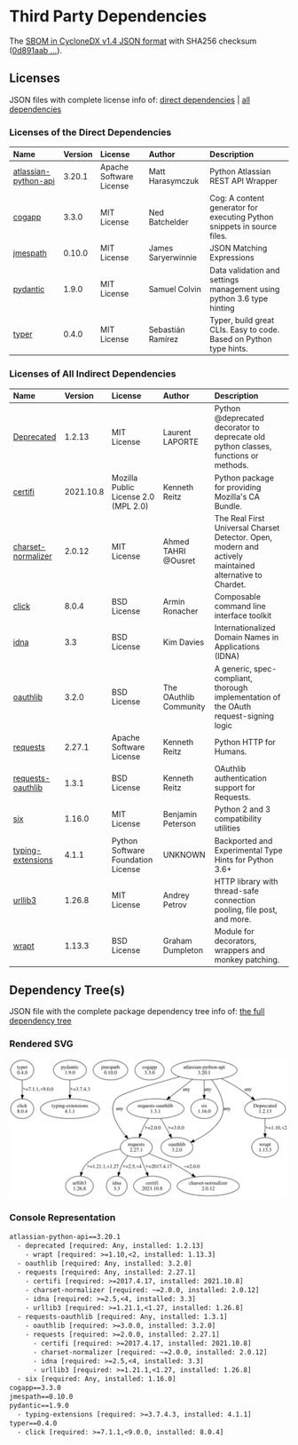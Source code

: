 # Third Party Dependencies

The [SBOM in CycloneDX v1.4 JSON format](https://github.com/sthagen/laskea/blob/default/sbom.json) with
SHA256 checksum ([0d891aab ...](https://raw.githubusercontent.com/sthagen/laskea/default/sbom.json.sha256 "sha256:0d891aab5a0651e2c8cd3c62bcc2ef83531c73f7636c6f469dac8182774d769d")).

## Licenses 

JSON files with complete license info of: [direct dependencies](direct-dependency-licenses.json) | [all dependencies](all-dependency-licenses.json)

### Licenses of the Direct Dependencies

| Name                                                                          | Version | License                 | Author             | Description                                                             |
|:------------------------------------------------------------------------------|:--------|:------------------------|:-------------------|:------------------------------------------------------------------------|
| [atlassian-python-api](https://github.com/atlassian-api/atlassian-python-api) | 3.20.1  | Apache Software License | Matt Harasymczuk   | Python Atlassian REST API Wrapper                                       |
| [cogapp](http://nedbatchelder.com/code/cog)                                   | 3.3.0   | MIT License             | Ned Batchelder     | Cog: A content generator for executing Python snippets in source files. |
| [jmespath](https://github.com/jmespath/jmespath.py)                           | 0.10.0  | MIT License             | James Saryerwinnie | JSON Matching Expressions                                               |
| [pydantic](https://github.com/samuelcolvin/pydantic)                          | 1.9.0   | MIT License             | Samuel Colvin      | Data validation and settings management using python 3.6 type hinting   |
| [typer](https://github.com/tiangolo/typer)                                    | 0.4.0   | MIT License             | Sebastián Ramírez  | Typer, build great CLIs. Easy to code. Based on Python type hints.      |

### Licenses of All Indirect Dependencies

| Name                                                               | Version   | License                              | Author                 | Description                                                                                             |
|:-------------------------------------------------------------------|:----------|:-------------------------------------|:-----------------------|:--------------------------------------------------------------------------------------------------------|
| [Deprecated](https://github.com/tantale/deprecated)                | 1.2.13    | MIT License                          | Laurent LAPORTE        | Python @deprecated decorator to deprecate old python classes, functions or methods.                     |
| [certifi](https://certifiio.readthedocs.io/en/latest/)             | 2021.10.8 | Mozilla Public License 2.0 (MPL 2.0) | Kenneth Reitz          | Python package for providing Mozilla's CA Bundle.                                                       |
| [charset-normalizer](https://github.com/ousret/charset_normalizer) | 2.0.12    | MIT License                          | Ahmed TAHRI @Ousret    | The Real First Universal Charset Detector. Open, modern and actively maintained alternative to Chardet. |
| [click](https://palletsprojects.com/p/click/)                      | 8.0.4     | BSD License                          | Armin Ronacher         | Composable command line interface toolkit                                                               |
| [idna](https://github.com/kjd/idna)                                | 3.3       | BSD License                          | Kim Davies             | Internationalized Domain Names in Applications (IDNA)                                                   |
| [oauthlib](https://github.com/oauthlib/oauthlib)                   | 3.2.0     | BSD License                          | The OAuthlib Community | A generic, spec-compliant, thorough implementation of the OAuth request-signing logic                   |
| [requests](https://requests.readthedocs.io)                        | 2.27.1    | Apache Software License              | Kenneth Reitz          | Python HTTP for Humans.                                                                                 |
| [requests-oauthlib](https://github.com/requests/requests-oauthlib) | 1.3.1     | BSD License                          | Kenneth Reitz          | OAuthlib authentication support for Requests.                                                           |
| [six](https://github.com/benjaminp/six)                            | 1.16.0    | MIT License                          | Benjamin Peterson      | Python 2 and 3 compatibility utilities                                                                  |
| [typing-extensions](https://github.com/python/typing)              | 4.1.1     | Python Software Foundation License   | UNKNOWN                | Backported and Experimental Type Hints for Python 3.6+                                                  |
| [urllib3](https://urllib3.readthedocs.io/)                         | 1.26.8    | MIT License                          | Andrey Petrov          | HTTP library with thread-safe connection pooling, file post, and more.                                  |
| [wrapt](https://github.com/GrahamDumpleton/wrapt)                  | 1.13.3    | BSD License                          | Graham Dumpleton       | Module for decorators, wrappers and monkey patching.                                                    |
 
## Dependency Tree(s)

JSON file with the complete package dependency tree info of: [the full dependency tree](package-dependency-tree.json)

### Rendered SVG

![Trees of the direct dependencies](package-dependency-tree.svg)

### Console Representation

```console
atlassian-python-api==3.20.1
  - deprecated [required: Any, installed: 1.2.13]
    - wrapt [required: >=1.10,<2, installed: 1.13.3]
  - oauthlib [required: Any, installed: 3.2.0]
  - requests [required: Any, installed: 2.27.1]
    - certifi [required: >=2017.4.17, installed: 2021.10.8]
    - charset-normalizer [required: ~=2.0.0, installed: 2.0.12]
    - idna [required: >=2.5,<4, installed: 3.3]
    - urllib3 [required: >=1.21.1,<1.27, installed: 1.26.8]
  - requests-oauthlib [required: Any, installed: 1.3.1]
    - oauthlib [required: >=3.0.0, installed: 3.2.0]
    - requests [required: >=2.0.0, installed: 2.27.1]
      - certifi [required: >=2017.4.17, installed: 2021.10.8]
      - charset-normalizer [required: ~=2.0.0, installed: 2.0.12]
      - idna [required: >=2.5,<4, installed: 3.3]
      - urllib3 [required: >=1.21.1,<1.27, installed: 1.26.8]
  - six [required: Any, installed: 1.16.0]
cogapp==3.3.0
jmespath==0.10.0
pydantic==1.9.0
  - typing-extensions [required: >=3.7.4.3, installed: 4.1.1]
typer==0.4.0
  - click [required: >=7.1.1,<9.0.0, installed: 8.0.4]
```
